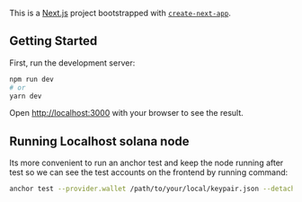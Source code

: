 This is a [Next.js](https://nextjs.org/) project bootstrapped with [`create-next-app`](https://github.com/vercel/next.js/tree/canary/packages/create-next-app).

## Getting Started

First, run the development server:

```bash
npm run dev
# or
yarn dev
```

Open [http://localhost:3000](http://localhost:3000) with your browser to see the result.

## Running Localhost solana node

Its more convenient to run an anchor test and keep the node running after test so we can see the test accounts on the frontend by running command:

```bash
anchor test --provider.wallet /path/to/your/local/keypair.json --detach
```
